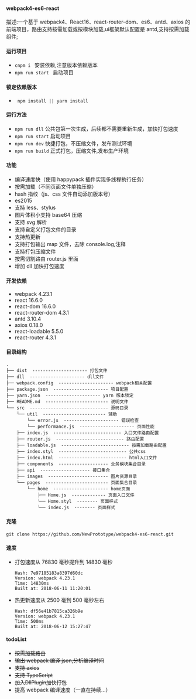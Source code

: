#### webpack4-es6-react

描述:一个基于 webpack4、React16、react-router-dom、es6、antd、axios 的前端项目，路由支持按需加载或按模块加载,ui框架默认配置是 antd,支持按需加载组件;

#### 运行项目
- ```cnpm i ``` 安装依赖,注意版本依赖版本
- ```npm run start ``` 启动项目

#### 锁定依赖版本
- ``` npm install || yarn install```  

#### 运行方法
- ```npm run dll``` 公共包第一次生成，后续都不需要重新生成，加快打包速度
- ```npm run start``` 启动项目
- ```npm run dev``` 快捷打包，不压缩文件，发布测试环境
- ```npm run build``` 正式打包，压缩文件,发布生产环境

#### 功能

- 编译速度快（使用 happypack 插件实现多线程执行任务）
- 按需加载（不同页面文件单独压缩）
- hash 指纹（js、css 文件自动添加版本号）
- es2015
- 支持 less、stylus
- 图片体积小支持 base64 压缩
- 支持 svg 解析
- 支持自定义打包文件的目录
- 支持热更新
- 支持打包输出 map 文件，去除 console.log,注释
- 支持打包压缩文件
- 按需切割路由 router.js 里面
- 增加 dll 加快打包速度

#### 开发依赖
- webpack 4.23.1
- react 16.6.0
- react-dom 16.6.0
- react-router-dom 4.3.1
- antd 3.10.4
- axios 0.18.0
- react-loadable 5.5.0
- react-router 4.3.1
#### 目录结构

```
.
├── dist  --------------------- 打包文件
├── dll  --------------------- dll文件
├── webpack.config  --------------------- webpack相关配置
├── package.json  --------------------- 项目配置
├── yarn.json  --------------------- yarn 版本锁定
├── README.md  ------------------------ 说明文件
└── src  ------------------------------ 源码目录
    └── util  ------------------------ 辅助
        └── error.js  --------------------- 错误检查
        └── performance.js  --------------------- 页面性能
    ├── index.js  -------------------------- 入口文件路由配置
    ├── router.js  -------------------------- 路由配置
    ├── loadable.js  -------------------------- 按需加载路由配置
    ├── index.styl  -------------------------- 公共css
    ├── index.html  -------------------------- html入口文件
    ├── components  ------------------- 业务模块集合目录
    ├── api  ------------------- 接口集合
    ├── images  ----------------------- 图片资源目录
    └── pages  ------------------------ 页面集合目录
        └── home  --------------------- home页面
            ├── Home.js  ------------- 页面入口文件
            └── Home.styl  -------- 页面样式
            └── index.js  -------- 页面样式
```

#### 克隆

```
git clone https://github.com/NewPrototype/webpack4-es6-react.git
```


#### 速度

- 打包速度从 76830 毫秒提升到 14830 毫秒
  ```
  Hash: 7e97185183a8397d60dc
  Version: webpack 4.23.1
  Time: 14830ms
  Built at: 2018-06-11 11:20:01
  ```
- 热更新速度从 2500 毫到 500 毫秒左右
  ```
  Hash: df56e41b7815ca326b9e
  Version: webpack 4.23.1
  Time: 500ms
  Built at: 2018-06-12 15:27:47
  ```

#### todoList

- <del>按需加载路由</del>
- <del>输出 webpack 编译 json,分析编译时间</del>
- <del>支持 axios</del>
- <del>支持 TypeScript</del>
- <del>加入DllPlugin加快打包</del>
- 提高 webpack 编译速度（一直在持续...）